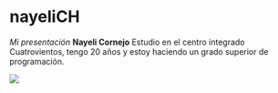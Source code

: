 # nayeliCH
_Mi presentación_
**Nayeli Cornejo**
Estudio en el centro integrado Cuatrovientos, tengo 20 años y estoy haciendo un grado superior de programación.


![](http://cuatrov1-cp5028.wordpresstemporal.com/wp-content/uploads/2019/07/logo-cuatrovientos-2-1)

